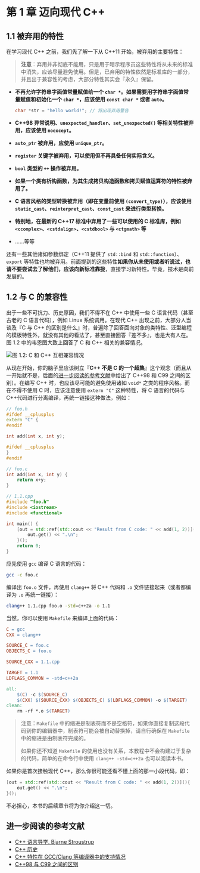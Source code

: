 # 第 1 章 迈向现代 C++

## 1.1 被弃用的特性

在学习现代 C++ 之前，我们先了解一下从 C++11 开始，被弃用的主要特性：

> **注意**：弃用并非彻底不能用，只是用于暗示程序员这些特性将从未来的标准中消失，应该尽量避免使用。但是，已弃用的特性依然是标准库的一部分，并且出于兼容性的考虑，大部分特性其实会『永久』保留。

- **不再允许字符串字面值常量赋值给一个 `char *`。如果需要用字符串字面值常量赋值和初始化一个 `char *`，应该使用 `const char *` 或者 `auto`。**

  ```cpp
  char *str = "hello world!"; // 将出现弃用警告
  ```

- **C++98 异常说明、`unexpected_handler`、`set_unexpected()` 等相关特性被弃用，应该使用 `noexcept`。**

- **`auto_ptr` 被弃用，应使用 `unique_ptr`。**

- **`register` 关键字被弃用，可以使用但不再具备任何实际含义。**

- **`bool` 类型的 `++` 操作被弃用。**

- **如果一个类有析构函数，为其生成拷贝构造函数和拷贝赋值运算符的特性被弃用了。**

- **C 语言风格的类型转换被弃用（即在变量前使用 `(convert_type)`），应该使用 `static_cast`、`reinterpret_cast`、`const_cast` 来进行类型转换。**

- **特别地，在最新的 C++17 标准中弃用了一些可以使用的 C 标准库，例如 `<ccomplex>`、`<cstdalign>`、`<cstdbool>` 与 `<ctgmath>` 等**

- ……等等

还有一些其他诸如参数绑定（C++11 提供了 `std::bind` 和 `std::function`）、`export` 等特性也均被弃用。前面提到的这些特性**如果你从未使用或者听说过，也请不要尝试去了解他们，应该向新标准靠拢**，直接学习新特性。毕竟，技术是向前发展的。

## 1.2 与 C 的兼容性

出于一些不可抗力、历史原因，我们不得不在 C++ 中使用一些 C 语言代码（甚至古老的 C 语言代码），例如 Linux 系统调用。在现代 C++ 出现之前，大部分人当谈及『C 与 C++ 的区别是什么』时，普遍除了回答面向对象的类特性、泛型编程的模板特性外，就没有其他的看法了，甚至直接回答『差不多』，也是大有人在。图 1.2 中的韦恩图大致上回答了 C 和 C++ 相关的兼容情况。

![图 1.2: C 和 C++ 互相兼容情况](https://assets.ng-tech.icu/item/20230504120058.png)

从现在开始，你的脑子里应该树立『**C++ 不是 C 的一个超集**』这个观念（而且从一开始就不是，后面的[进一步阅读的参考文献](#进一步阅读的参考文献)中给出了 C++98 和 C99 之间的区别）。在编写 C++ 时，也应该尽可能的避免使用诸如 `void*` 之类的程序风格。而在不得不使用 C 时，应该注意使用 `extern "C"` 这种特性，将 C 语言的代码与 C++代码进行分离编译，再统一链接这种做法，例如：

```cpp
// foo.h
#ifdef __cplusplus
extern "C" {
#endif

int add(int x, int y);

#ifdef __cplusplus
}
#endif

// foo.c
int add(int x, int y) {
    return x+y;
}

// 1.1.cpp
#include "foo.h"
#include <iostream>
#include <functional>

int main() {
    [out = std::ref(std::cout << "Result from C code: " << add(1, 2))](){
        out.get() << ".\n";
    }();
    return 0;
}
```

应先使用 `gcc` 编译 C 语言的代码：

```bash
gcc -c foo.c
```

编译出 `foo.o` 文件，再使用 `clang++` 将 C++ 代码和 `.o` 文件链接起来（或者都编译为 `.o` 再统一链接）：

```bash
clang++ 1.1.cpp foo.o -std=c++2a -o 1.1
```

当然，你可以使用 `Makefile` 来编译上面的代码：

```makefile
C = gcc
CXX = clang++

SOURCE_C = foo.c
OBJECTS_C = foo.o

SOURCE_CXX = 1.1.cpp

TARGET = 1.1
LDFLAGS_COMMON = -std=c++2a

all:
    $(C) -c $(SOURCE_C)
	$(CXX) $(SOURCE_CXX) $(OBJECTS_C) $(LDFLAGS_COMMON) -o $(TARGET)
clean:
    rm -rf *.o $(TARGET)
```

> 注意：`Makefile` 中的缩进是制表符而不是空格符，如果你直接复制这段代码到你的编辑器中，制表符可能会被自动替换掉，请自行确保在 `Makefile` 中的缩进是由制表符完成的。
>
> 如果你还不知道 `Makefile` 的使用也没有关系，本教程中不会构建过于复杂的代码，简单的在命令行中使用 `clang++ -std=c++2a` 也可以阅读本书。

如果你是首次接触现代 C++，那么你很可能还看不懂上面的那一小段代码，即：

```cpp
[out = std::ref(std::cout << "Result from C code: " << add(1, 2))](){
    out.get() << ".\n";
}();
```

不必担心，本书的后续章节将为你介绍这一切。

## 进一步阅读的参考文献

- [C++ 语言导学. Bjarne Stroustrup](https://www.amazon.cn/dp/B00WUBYBYS/ref=sr_1_1?ie=UTF8&qid=1522400738&sr=8-1&keywords=C%2B%2B+%E8%AF%AD%E8%A8%80%E5%AF%BC%E5%AD%A6)
- [C++ 历史](https://en.cppreference.com/w/cpp/language/history)
- [C++ 特性在 GCC/Clang 等编译器中的支持情况](https://en.cppreference.com/w/cpp/compiler_support)
- [C++98 与 C99 之间的区别](http://david.tribble.com/text/cdiffs.htm#C99-vs-CPP98)
